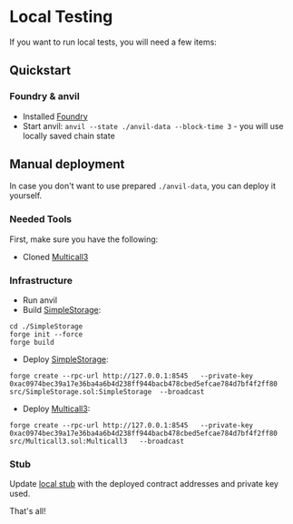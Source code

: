 # Local Testing

If you want to run local tests, you will need a few items:

## Quickstart

### Foundry & anvil

- Installed [Foundry](https://book.getfoundry.sh/getting-started/installation)
- Start anvil: `anvil --state ./anvil-data --block-time 3` - you will use locally saved chain state

## Manual deployment

In case you don't want to use prepared `./anvil-data`, you can deploy it yourself.

### Needed Tools

First, make sure you have the following:

- Cloned [Multicall3](https://github.com/mds1/multicall3)

### Infrastructure

- Run anvil
- Build [SimpleStorage](SimpleStorage):
```shell
cd ./SimpleStorage
forge init --force
forge build
```
- Deploy [SimpleStorage](SimpleStorage):

```shell
forge create --rpc-url http://127.0.0.1:8545   --private-key 0xac0974bec39a17e36ba4a6b4d238ff944bacb478cbed5efcae784d7bf4f2ff80  src/SimpleStorage.sol:SimpleStorage  --broadcast
```

- Deploy [Multicall3](https://github.com/mds1/multicall3):

```shell
forge create --rpc-url http://127.0.0.1:8545   --private-key 0xac0974bec39a17e36ba4a6b4d238ff944bacb478cbed5efcae784d7bf4f2ff80  src/Multicall3.sol:Multicall3   --broadcast
```

### Stub

Update [local stub](local.stub.js) with the deployed contract addresses and private key used.

That's all!
